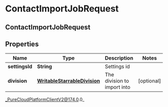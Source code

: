 # ContactImportJobRequest

## ContactImportJobRequest

## Properties

|Name | Type | Description | Notes|
|------------ | ------------- | ------------- | -------------|
| **settingsId** | **String** | Settings id | |
| **division** | [**WritableStarrableDivision**](WritableStarrableDivision) | The division to import into | [optional] |



_PureCloudPlatformClientV2@174.0.0_

